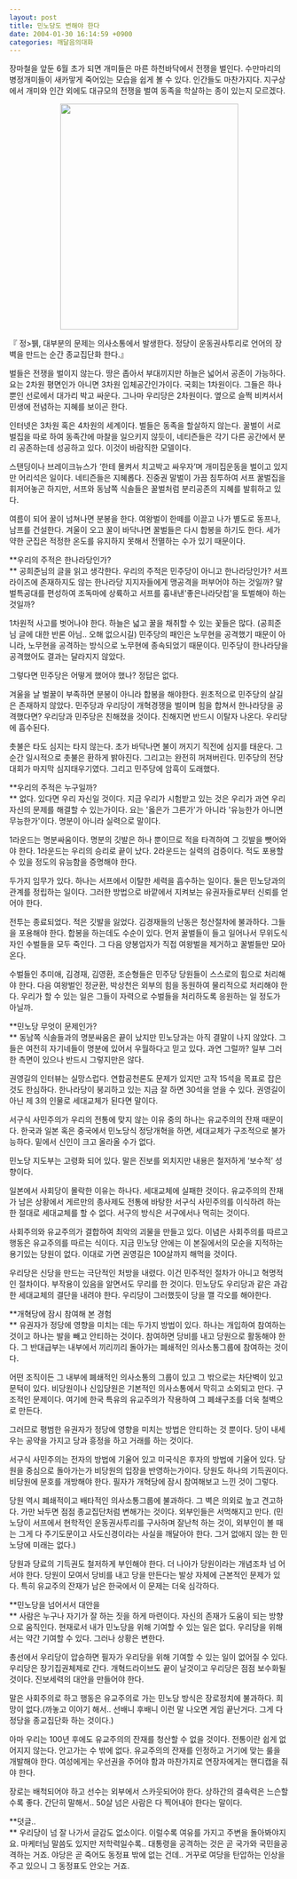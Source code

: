 ```yaml
---
layout: post
title: 민노당도 변해야 한다
date: 2004-01-30 16:14:59 +0900
categories: 깨달음의대화
---
```

장마철을 앞둔 6월 초가 되면 개미들은 마른 하천바닥에서 전쟁을 벌인다. 수만마리의 병정개미들이 새카맣게 죽어있는 모습을 쉽게 볼 수 있다. 인간들도 마찬가지다. 지구상에서 개미와 인간 외에도 대규모의 전쟁을 벌여 동족을 학살하는 종이 있는지 모르겠다.

<p align="center">
  <img src="http://drkimz.com/technote/board/private/upimg/1075439587.jpg" width="321" height="407" border="0" />
</p>

<p align="left">
  『 정>&#48577;, 대부분의 문제는 의사소통에서 발생한다. 정당이 운동권사투리로 언어의 장벽을 만드는 순간 종교집단화 한다.』
</p>

벌들은 전쟁을 벌이지 않는다. 땅은 좁아서 부대끼지만 하늘은 넓어서 공존이 가능하다. 요는 2차원 평면인가 아니면 3차원 입체공간인가이다. 국회는 1차원이다. 그들은 하나뿐인 선로에서 대가리 박고 싸운다. 그나마 우리당은 2차원이다. 옆으로 슬쩍 비켜서서 민생에 전념하는 지혜를 보이곤 한다. 

인터넷은 3차원 혹은 4차원의 세계이다. 벌들은 동족을 할살하지 않는다. 꿀벌이 서로 벌집을 따로 하여 동족간에 마찰을 일으키지 않듯이, 네티즌들은 각기 다른 공간에서 분리 공존하는데 성공하고 있다. 이것이 바람직한 모델이다. 

스탠딩이나 브레이크뉴스가 ‘한테 몰켜서 치고박고 싸우자’며 개미집운동을 벌이고 있지만 어리석은 일이다. 네티즌들은 지혜롭다. 진중권 말벌이 가끔 침투하여 서프 꿀벌집을 휘저어놓곤 하지만, 서프와 동남쪽 식솔들은 꿀벌처럼 분리공존의 지혜를 발휘하고 있다.

여름이 되어 꿀이 넘쳐나면 분봉을 한다. 여왕벌이 한떼를 이끌고 나가 별도로 동프나, 남프를 건설한다. 겨울이 오고 꿀이 바닥나면 꿀벌들은 다시 합봉을 하기도 한다. 세가 약한 군집은 적정한 온도를 유지하지 못해서 전멸하는 수가 있기 때문이다. 

**우리의 주적은 한나라당인가?  
** 공희준님의 글을 읽고 생각한다. 우리의 주적은 민주당이 아니고 한나라당인가? 서프라이즈에 존재하지도 않는 한나라당 지지자들에게 맹공격을 퍼부어야 하는 것일까? 말벌특공대를 편성하여 조독마에 상륙하고 서프를 흉내낸'좋은나라닷컴'을 토벌해야 하는 것일까? 

1차원적 사고를 벗어나야 한다. 하늘은 넓고 꿀을 채취할 수 있는 꽃들은 많다. (공희준님 글에 대한 반론 아님.. 오해 없으시길) 민주당의 패인은 노무현을 공격했기 때문이 아니라, 노무현을 공격하는 방식으로 노무현에 종속되었기 때문이다. 민주당이 한나라당을 공격했어도 결과는 달라지지 않았다. 

그렇다면 민주당은 어떻게 했어야 했나? 정답은 없다. 

겨울을 날 벌꿀이 부족하면 분봉이 아니라 합봉을 해야한다. 원초적으로 민주당의 살길은 존재하지 않았다. 민주당과 우리당이 개혁경쟁을 벌이며 힘을 합쳐서 한나라당을 공격했다면? 우리당과 민주당은 친해졌을 것이다. 친해지면 반드시 이탈자 나온다. 우리당에 흡수된다. 

촛불은 타도 심지는 타지 않는다. 초가 바닥나면 불이 꺼지기 직전에 심지를 태운다. 그 순간 일시적으로 촛불은 환하게 밝아진다. 그리고는 완전히 꺼져버린다. 민주당의 전당대회가 마지막 심지태우기였다. 그리고 민주당에 암흑이 도래했다. 

**우리의 주적은 누구일까?   
** 없다. 있다면 우리 자신일 것이다. 지금 우리가 시험받고 있는 것은 우리가 과연 우리 자신의 문제를 해결할 수 있는가이다. 요는 '옳은가 그른가'가 아니라 '유능한가 아니면 무능한가'이다. 명분이 아니라 실력으로 말이다. 

1라운드는 명분싸움이다. 명분의 깃발은 하나 뿐이므로 적을 타격하여 그 깃발을 뺏어와야 한다. 1라운드는 우리의 승리로 끝이 났다. 2라운드는 실력의 검증이다. 적도 포용할 수 있을 정도의 유능함을 증명해야 한다. 

두가지 임무가 있다. 하나는 서프에서 이탈한 세력을 흡수하는 일이다. 둘은 민노당과의 관계를 정립하는 일이다. 그러한 방법으로 바깥에서 지켜보는 유권자들로부터 신뢰를 얻어야 한다. 

전투는 종료되었다. 적은 깃발을 잃었다. 김경재들의 난동은 청산절차에 불과하다. 그들을 포용해야 한다. 합봉을 하는데도 수순이 있다. 먼저 꿀벌들이 들고 일어나서 무위도식자인 수벌들을 모두 죽인다. 그 다음 양봉업자가 직접 여왕벌을 제거하고 꿀벌들만 모아온다. 

수벌들인 추미애, 김경재, 김영환, 조순형들은 민주당 당원들이 스스로의 힘으로 처리해야 한다. 다음 여왕벌인 정균환, 박상천은 외부의 힘을 동원하여 물리적으로 처리해야 한다. 우리가 할 수 있는 일은 그들이 자력으로 수벌들을 처리하도록 응원하는 일 정도가 아닐까. 

**민노당 무엇이 문제인가?  
** 동남쪽 식솔들과의 명분싸움은 끝이 났지만 민노당과는 아직 결말이 나지 않았다. 그들은 여전히 자기네들이 명분에 있어서 우월하다고 믿고 있다. 과연 그럴까? 일부 그러한 측면이 있으나 반드시 그렇지만은 않다. 

권영길의 인터뷰는 실망스럽다. 연합공천론도 문제가 있지만 고작 15석을 목표로 잡은 것도 한심하다. 한나라당이 붕괴하고 있는 지금 잘 하면 30석을 얻을 수 있다. 권영길이 아닌 제 3의 인물로 세대교체가 된다면 말이다. 

서구식 사민주의가 우리의 전통에 맞지 않는 이유 중의 하나는 유교주의의 잔재 때문이다. 한국과 일본 혹은 중국에서 민노당식 정당개혁을 하면, 세대교체가 구조적으로 불가능하다. 밑에서 신인이 크고 올라올 수가 없다. 

민노당 지도부는 고령화 되어 있다. 말은 진보를 외치지만 내용은 철저하게 ‘보수적’ 성향이다. 

일본에서 사회당이 몰락한 이유는 하나다. 세대교체에 실패한 것이다. 유교주의의 잔재가 남은 상황에서 게르만의 종사제도 전통에 바탕한 서구식 사민주의를 이식하려 하는 한 절대로 세대교체를 할 수 없다. 서구의 방식은 서구에서나 먹히는 것이다. 

사회주의와 유교주의가 결합하여 최악의 괴물을 만들고 있다. 이념은 사회주의를 따르고 행동은 유교주의를 따르는 식이다. 지금 민노당 안에는 이 본질에서의 모순을 지적하는 용기있는 당원이 없다. 이대로 가면 권영길은 100살까지 해먹을 것이다. 

우리당은 신당을 만드는 극단적인 처방을 내렸다. 이건 민주적인 절차가 아니고 혁명적인 절차이다. 부작용이 있음을 알면서도 무리를 한 것이다. 민노당도 우리당과 같은 과감한 세대교체의 결단을 내려야 한다. 우리당이 그러했듯이 당을 깰 각오를 해야한다. 

**개혁당에 잠시 참여해 본 경험  
** 유권자가 정당에 영향을 미치는 데는 두가지 방법이 있다. 하나는 개입하여 참여하는 것이고 하나는 발을 빼고 안티하는 것이다. 참여하면 당비를 내고 당원으로 활동해야 한다. 그 반대급부는 내부에서 끼리끼리 돌아가는 폐쇄적인 의사소통그룹에 참여하는 것이다. 

어떤 조직이든 그 내부에 폐쇄적인 의사소통의 그룹이 있고 그 밖으로는 차단벽이 있고 문턱이 있다. 비당원이나 신입당원은 기본적인 의사소통에서 막히고 소외되고 만다. 구조적인 문제이다. 여기에 한국 특유의 유교주의가 작용하여 그 폐쇄구조를 더욱 철벽으로 만든다. 

그러므로 평범한 유권자가 정당에 영향을 미치는 방법은 안티하는 것 뿐이다. 당이 내세우는 공약을 가지고 당과 흥정을 하고 거래를 하는 것이다. 

서구식 사민주의는 전자의 방법에 기울어 있고 미국식은 후자의 방법에 기울어 있다. 당원을 중심으로 돌아가는가 비당원의 입장을 반영하는가이다. 당원도 하나의 기득권이다. 비당원에 문호를 개방해야 한다. 필자가 개혁당에 잠시 참여해보고 느낀 것이 그렇다. 

당원 역시 폐쇄적이고 배타적인 의사소통그룹에 불과하다. 그 벽은 의외로 높고 견고하다. 가만 놔두면 점점 종교집단처럼 변해가는 것이다. 외부인들은 서먹해지고 만다. (민노당이 서프에서 현학적인 운동권사투리를 구사하며 잘난척 하는 것이, 외부인이 볼 때는 그게 다 주기도문이고 사도신경이라는 사실을 깨달아야 한다. 그거 없애지 않는 한 민노당에 미래는 없다.)

당원과 당료의 기득권도 철저하게 부인해야 한다. 더 나아가 당원이라는 개념조차 넘 어서야 한다. 당원이 모여서 당비를 내고 당을 만든다는 발상 자체에 근본적인 문제가 있다. 특히 유교주의 잔재가 남은 한국에서 이 문제는 더욱 심각하다. 

**민노당을 넘어서서 대안을  
** 사람은 누구나 자기가 잘 하는 짓을 하게 마련이다. 자신의 존재가 도움이 되는 방향으로 움직인다. 현재로서 내가 민노당을 위해 기여할 수 있는 일은 없다. 우리당을 위해서는 약간 기여할 수 있다. 그러나 상황은 변한다. 

총선에서 우리당이 압승하면 필자가 우리당을 위해 기여할 수 있는 일이 없어질 수 있다. 우리당은 장기집권체제로 간다. 개혁드라이브도 끝이 날것이고 우리당은 점점 보수화될 것이다. 진보세력의 대안을 만들어야 한다. 

말은 사회주의로 하고 행동은 유교주의로 가는 민노당 방식은 장로정치에 불과하다. 희망이 없다.(까놓고 이야기 해서.. 선배니 후배니 이런 말 나오면 게임 끝난거다. 그게 다 정당을 종교집단화 하는 것이다.) 

아마 우리는 100년 후에도 유교주의의 잔재를 청산할 수 없을 것이다. 전통이란 쉽게 없어지지 않는다. 안고가는 수 밖에 없다. 유교주의의 잔재를 인정하고 거기에 맞는 룰을 개발해야 한다. 여성에게는 우선권을 주어야 함과 마찬가지로 연장자에게는 핸디캡을 줘야 한다. 

장로는 배척되어야 하고 선수는 외부에서 스카웃되어야 한다. 상하간의 결속력은 느슨할수록 좋다. 간단히 말해서.. 50살 넘은 사람은 다 찍어내야 한다는 말이다. 

**덧글..  
** 우리당이 넘 잘 나가서 글감도 없소이다. 이럴수록 여유를 가지고 주변을 돌아봐야지요. 마케터님 말씀도 있지만 저학력일수록.. 대통령을 공격하는 것은 곧 국가와 국민을공격하는 거죠. 야당은 곧 죽어도 동정표 밖에 없는 건데.. 거꾸로 여당을 탄압하는 인상을 주고 있으니 그 동정표도 안오는 거죠.
